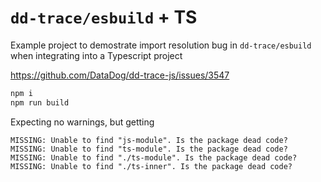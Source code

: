 # `dd-trace/esbuild` + TS

Example project to demostrate import resolution bug in `dd-trace/esbuild` when
integrating into a Typescript project

https://github.com/DataDog/dd-trace-js/issues/3547

```sh
npm i
npm run build
```

Expecting no warnings, but getting

```
MISSING: Unable to find "js-module". Is the package dead code?
MISSING: Unable to find "ts-module". Is the package dead code?
MISSING: Unable to find "./ts-module". Is the package dead code?
MISSING: Unable to find "./ts-inner". Is the package dead code?
```
